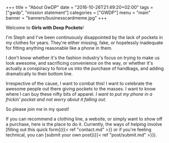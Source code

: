+++
title = "About GwDP"
date = "2016-10-26T21:49:20+02:00"
tags = ["gwdp", "mission statement"]
categories = ["GWDP"]
menu = "main"
banner = "banners/businesscardmeme.jpg"
+++

Welcome to **Girls with Deep Pockets**!

I'm Steph and I've been continuously disappointed by the lack of pockets in my clothes for years. They're either missing, fake, or hopelessly inadequate for fitting anything reasonable like a phone in them.

I don't know whether it's the fashion industry's focus on trying to make us look awesome, and sacrificing convenience on the way, or whether it's actually a conspiracy to force us into the purchase of handbags, and adding dramatically to their bottom line.

Irrespective of the cause, I want to combat this! I want to celebrate the awesome people out there giving pockets to the masses. I want to know where I can buy these nifty bits of apparel. *I want to put my phone in a frickin' pocket and not worry about it falling out.*

So please join me in my quest! 

If you can recommend a clothing line, a website, or simply want to show off a purchase, here is the place to do it. Currently, the ways of helping involve [filling out this quick form]({{< ref "contact.md" >}} or if you're feeling technical, you can [submit your own post]({{< ref "post/submit.md" >}}).
